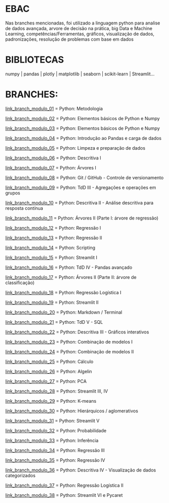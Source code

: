 # EBAC

Nas branches mencionadas, foi utilizado a linguagem python para analise de dados avançada, arvore de decisão na prática, big Data e Machine Learning, competências/Ferramentas, gráficos, visualização de dados, padronizações, resolução de problemas com base em dados

# BIBLIOTECAS 
numpy | pandas | plotly | matplotlib | seaborn | scikit-learn | Streamlit...

# BRANCHES: 
[link_branch_modulo_01](https://github.com/carolrmr/EBAC-PYTHON/tree/modulo_01) = Python: Metodologia

[link_branch_modulo_02](https://github.com/carolrmr/EBAC-PYTHON/tree/modulo_02) = Python: Elementos básicos de Python e Numpy

[link_branch_modulo_03](https://github.com/carolrmr/EBAC-PYTHON/tree/modulo_03) = Python: Elementos básicos de Python e Numpy

[link_branch_modulo_04](https://github.com/carolrmr/EBAC-PYTHON/tree/modulo_04) = Python: Introdução ao Pandas e carga de dados

[link_branch_modulo_05](https://github.com/carolrmr/EBAC-PYTHON/tree/modulo_05) = Python: Limpeza e preparação de dados

[link_branch_modulo_06](https://github.com/carolrmr/EBAC-PYTHON/tree/modulo_06) = Python: Descritiva I

[link_branch_modulo_07](https://github.com/carolrmr/EBAC-PYTHON/tree/modulo_07) = Python: Árvores I

[link_branch_modulo_08](https://github.com/carolrmr/EBAC-PYTHON/tree/modulo_08) = Python: Git / GitHub - Controle de versionamento

[link_branch_modulo_09](https://github.com/carolrmr/EBAC-PYTHON/tree/modulo_09) = Python: TdD III - Agregações e operações em grupos

[link_branch_modulo_10](https://github.com/carolrmr/EBAC-PYTHON/tree/modulo_10) = Python: Descritiva II - Análise descritiva para resposta contínua

[link_branch_modulo_11](https://github.com/carolrmr/EBAC-PYTHON/tree/modulo_11) = Python: Árvores II (Parte I: árvore de regressão)

[link_branch_modulo_12](https://github.com/carolrmr/EBAC-PYTHON/tree/modulo_12) = Python: Regressão I

[link_branch_modulo_13](https://github.com/carolrmr/EBAC-PYTHON/tree/modulo_13) = Python: Regressão II

[link_branch_modulo_14](https://github.com/carolrmr/EBAC-PYTHON/tree/modulo_14) = Python: Scripting

[link_branch_modulo_15](https://github.com/carolrmr/EBAC-PYTHON/tree/modulo_15) = Python: Streamlit I

[link_branch_modulo_16](https://github.com/carolrmr/EBAC-PYTHON/tree/modulo_16) = Python: TdD IV - Pandas avançado

[link_branch_modulo_17](https://github.com/carolrmr/EBAC-PYTHON/tree/modulo_17) = Python: Árvores II (Parte II: árvore de classificação)

[link_branch_modulo_18](https://github.com/carolrmr/EBAC-PYTHON/tree/modulo_18) = Python: Regressão Logística I

[link_branch_modulo_19](https://github.com/carolrmr/EBAC-PYTHON/tree/modulo_19) = Python: Streamlit II

[link_branch_modulo_20](https://github.com/carolrmr/EBAC-PYTHON/tree/modulo_20) = Python: Markdown / Terminal

[link_branch_modulo_21](https://github.com/carolrmr/EBAC-PYTHON/tree/modulo_21) = Python: TdD V - SQL

[link_branch_modulo_22](https://github.com/carolrmr/EBAC-PYTHON/tree/modulo_22) = Python: Descritiva III - Gráficos interativos

[link_branch_modulo_23](https://github.com/carolrmr/EBAC-PYTHON/tree/modulo_23) = Python: Combinação de modelos I

[link_branch_modulo_24](https://github.com/carolrmr/EBAC-PYTHON/tree/modulo_24) = Python: Combinação de modelos II

[link_branch_modulo_25](https://github.com/carolrmr/EBAC-PYTHON/tree/modulo_25) = Python: Cálculo

[link_branch_modulo_26](https://github.com/carolrmr/EBAC-PYTHON/tree/modulo_26) = Python: Algelin

[link_branch_modulo_27](https://github.com/carolrmr/EBAC-PYTHON/tree/modulo_27) = Python: PCA

[link_branch_modulo_28](https://github.com/carolrmr/EBAC-PYTHON/tree/modulo_28) = Python: Streamlit III, IV

[link_branch_modulo_29](https://github.com/carolrmr/EBAC-PYTHON/tree/modulo_29) = Python: K-means

[link_branch_modulo_30](https://github.com/carolrmr/EBAC-PYTHON/tree/modulo_30) = Python: Hierárquicos / aglomerativos

[link_branch_modulo_31](https://github.com/carolrmr/EBAC-PYTHON/tree/modulo_31) = Python: Streamlit V

[link_branch_modulo_32](https://github.com/carolrmr/EBAC-PYTHON/tree/modulo_32) = Python: Probabilidade

[link_branch_modulo_33](https://github.com/carolrmr/EBAC-PYTHON/tree/modulo_33) = Python: Inferência

[link_branch_modulo_34](https://github.com/carolrmr/EBAC-PYTHON/tree/modulo_34) = Python: Regressão III

[link_branch_modulo_35](https://github.com/carolrmr/EBAC-PYTHON/tree/modulo_35) = Python: Regressão IV

[link_branch_modulo_36](https://github.com/carolrmr/EBAC-PYTHON/tree/modulo_36) = Python: Descritiva IV - Visualização de dados categorizados

[link_branch_modulo_37](https://github.com/carolrmr/EBAC-PYTHON/tree/modulo_37) = Python: Regressão Logística II

[link_branch_modulo_38](https://github.com/carolrmr/EBAC-PYTHON/tree/modulo_38) = Python: Streamlit VI e Pycaret

